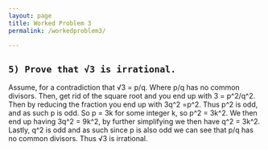 ```yaml
---
layout: page
title: Worked Problem 3
permalink: /workedproblem3/

---
```


`5) Prove that √3 is irrational.`
---

Assume, for a contradiction that √3 = p/q. Where p/q has no common divisors. Then, get rid of the square root
and you end up with 3 = p^2/q^2. Then by reducing the fraction you end up with 3q^2 =p^2. Thus p^2 is odd, and 
as such p is odd. So p = 3k for some integer k, so p^2 = 3k^2. We then end up having 3q^2 = 9k^2, by further 
simplifying we then have q^2 = 3k^2. Lastly, q^2 is odd and as such since p is also odd we can see that p/q
has no common divisors. Thus √3 is irrational.  